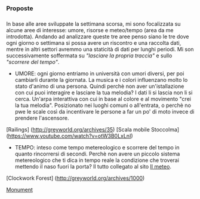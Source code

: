 ### Proposte 

##### 
In base alle aree sviluppate la settimana scorsa, mi sono focalizzata su alcune aree di interesse: umore, risorse 
e meteo/tempo (area da me introdotta). 
Andando ad analizzare queste tre aree penso siano le tre dove ogni giorno o settimana si possa avere un riscontro e una raccolta dati, mentre in altri settori avremmo una staticità di dati per lunghi periodi. 
Mi son successivamente soffermata su *"lasciare la propria traccia"* e sullo *"scorrere del tempo"*. 
* UMORE: ogni giorno entriamo in università con umori diversi, per poi cambiarli durante la giornata. La musica e i colori influenzano molto lo stato d'animo di una persona. Quindi perchè non aver un'istallazione con cui puoi interagire e lasciare la tua melodia? I dati li si lascia non li si cerca. Un'arpa interattiva con cui in base al colore e al movimento "crei la tua melodia". Posizionato nei luoghi comuni o all'entrata, o perchè no pwe le scale così da incentivare le persone a far un po' di moto invece di prendere l'ascensore.

[Railings] (http://greyworld.org/archives/35) 
[Scala mobile Stoccolma] (https://www.youtube.com/watch?v=otW3B0LxLnI) 

* TEMPO: inteso come tempo metereologico e scorrere del tempo in quanto rincorrersi di secondi. Perchè non avere un piccolo sistema metereologico che ti dica in tempo reale la condizione che troverai mettendo il naso fuori la porta? Il tutto collegato al sito [Il meteo](http://www.meteo.it/ ).      


[Clockwork Forest] (http://greyworld.org/archives/1000) 


[Monument](http://greyworld.org/archives/34)
